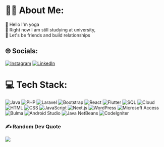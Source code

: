 # 👨‍💻 About Me:
🔭 Hello I'm yoga <br>👯 Right now I am still studying at university, <br>💬 Let's be friends and build relationships


## 🌐 Socials:
[![Instagram](https://img.shields.io/badge/Instagram-%23E4405F.svg?style=for-the-badge&logo=instagram&logoColor=white)](https://www.instagram.com/prayoga_17s/?hl=en) [![LinkedIn](https://img.shields.io/badge/LinkedIn-%230077B5.svg?style=for-the-badge&logo=linkedin&logoColor=white)](https://www.linkedin.com/in/puput-unggul-prayoga-533819278/?originalSubdomain=id)



# 💻 Tech Stack:
![Java](https://img.shields.io/badge/java-%23ED8B00.svg?style=for-the-badge&logo=openjdk&logoColor=white) ![PHP](https://img.shields.io/badge/php-%23777BB4.svg?style=for-the-badge&logo=php&logoColor=white) ![Laravel](https://img.shields.io/badge/laravel-%23FF2D20.svg?style=for-the-badge&logo=laravel&logoColor=white) ![Bootstrap](https://img.shields.io/badge/bootstrap-%238511FA.svg?style=for-the-badge&logo=bootstrap&logoColor=white) ![React](https://img.shields.io/badge/react-%2320232a.svg?style=for-the-badge&logo=react&logoColor=%2361DAFB) ![Flutter](https://img.shields.io/badge/Flutter-%2302569B.svg?style=for-the-badge&logo=Flutter&logoColor=white) ![SQL](https://img.shields.io/badge/sql-%2300000f.svg?style=for-the-badge&logo=mysql&logoColor=white) ![Cloud](https://img.shields.io/badge/cloud-4285F4?style=for-the-badge&logo=google-cloud&logoColor=white) ![HTML](https://img.shields.io/badge/html-%2343853D.svg?style=for-the-badge&logo=html5&logoColor=white) ![CSS](https://img.shields.io/badge/css-%231572B6.svg?style=for-the-badge&logo=css3&logoColor=white) ![JavaScript](https://img.shields.io/badge/javascript-%23323330.svg?style=for-the-badge&logo=javascript&logoColor=%23F7DF1E) ![Next.js](https://img.shields.io/badge/Next-black?style=for-the-badge&logo=next.js&logoColor=white) ![WordPress](https://img.shields.io/badge/WordPress-%23117AC9.svg?style=for-the-badge&logo=WordPress&logoColor=white) ![Microsoft Access](https://img.shields.io/badge/Microsoft_Access-3A5E97?style=for-the-badge&logo=microsoft-access&logoColor=white) ![Bulma](https://img.shields.io/badge/Bulma-00D1B2?style=for-the-badge&logo=bulma&logoColor=white) ![Android Studio](https://img.shields.io/badge/Android_Studio-3DDC84?style=for-the-badge&logo=android-studio&logoColor=white) ![Java NetBeans](https://img.shields.io/badge/Java_NetBeans-1B6AC6?style=for-the-badge&logo=apache-netbeans-ide&logoColor=white) ![CodeIgniter](https://img.shields.io/badge/CodeIgniter-%23EE4623.svg?style=for-the-badge&logo=codeigniter&logoColor=white)


### ✍️ Random Dev Quote
![](https://quotes-github-readme.vercel.app/api?type=horizontal&theme=dark)

<!-- Proudly created with GPRM ( https://gprm.itsvg.in ) -->
